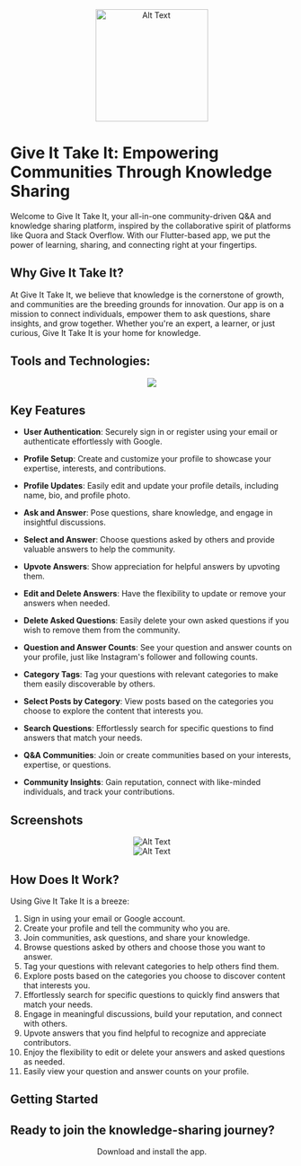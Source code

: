 <div align="center"><img src="https://i.imgur.com/eEL2E1s.gif" alt="Alt Text" width="200"/>
</div>

# Give It Take It: Empowering Communities Through Knowledge Sharing

Welcome to Give It Take It, your all-in-one community-driven Q&A and knowledge sharing platform, inspired by the collaborative spirit of platforms like Quora and Stack Overflow. With our Flutter-based app, we put the power of learning, sharing, and connecting right at your fingertips.


## Why Give It Take It?

At Give It Take It, we believe that knowledge is the cornerstone of growth, and communities are the breeding grounds for innovation. Our app is on a mission to connect individuals, empower them to ask questions, share insights, and grow together. Whether you're an expert, a learner, or just curious, Give It Take It is your home for knowledge.


## Tools and Technologies:



<p align="center">
  <a href="https://skillicons.dev">
    <img src="https://skillicons.dev/icons?i=figma,git,github,flutter,dart,androidstudio,firebase&theme=light" />
  </a>
</p>

## Key Features

- **User Authentication**: Securely sign in or register using your email or authenticate effortlessly with Google.

- **Profile Setup**: Create and customize your profile to showcase your expertise, interests, and contributions.

- **Profile Updates**: Easily edit and update your profile details, including name, bio, and profile photo.

- **Ask and Answer**: Pose questions, share knowledge, and engage in insightful discussions.

- **Select and Answer**: Choose questions asked by others and provide valuable answers to help the community.

- **Upvote Answers**: Show appreciation for helpful answers by upvoting them.

- **Edit and Delete Answers**: Have the flexibility to update or remove your answers when needed.

- **Delete Asked Questions**: Easily delete your own asked questions if you wish to remove them from the community.

- **Question and Answer Counts**: See your question and answer counts on your profile, just like Instagram's follower and following counts.

- **Category Tags**: Tag your questions with relevant categories to make them easily discoverable by others.

- **Select Posts by Category**: View posts based on the categories you choose to explore the content that interests you.

- **Search Questions**: Effortlessly search for specific questions to find answers that match your needs.

- **Q&A Communities**: Join or create communities based on your interests, expertise, or questions.

- **Community Insights**: Gain reputation, connect with like-minded individuals, and track your contributions.




## Screenshots

<div align="center"><img src="https://i.imgur.com/TEZhFmR.gif" alt="Alt Text" />
</div>
<div align="center"><img src="https://i.imgur.com/0RgTLC8.gif" alt="Alt Text" />
</div>


## How Does It Work?

Using Give It Take It is a breeze:

1. Sign in using your email or Google account.
2. Create your profile and tell the community who you are.
3. Join communities, ask questions, and share your knowledge.
4. Browse questions asked by others and choose those you want to answer.
5. Tag your questions with relevant categories to help others find them.
6. Explore posts based on the categories you choose to discover content that interests you.
7. Effortlessly search for specific questions to quickly find answers that match your needs.
8. Engage in meaningful discussions, build your reputation, and connect with others.
9. Upvote answers that you find helpful to recognize and appreciate contributors.
10. Enjoy the flexibility to edit or delete your answers and asked questions as needed.
11. Easily view your question and answer counts on your profile.

## Getting Started
## Ready to join the knowledge-sharing journey?

<p align="center">
  Download and install the app.


</p>

    

